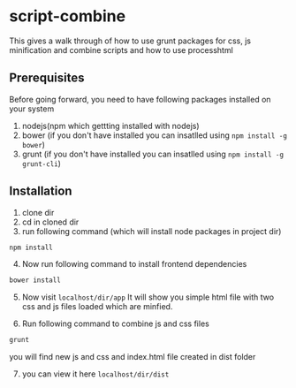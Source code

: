 # script-combine

This gives a walk through of how to use grunt packages for css, js minification and combine scripts and how to use processhtml 

## Prerequisites
Before going forward, you need to have following packages installed on your system
1. nodejs(npm which gettting installed with nodejs) 
2. bower (if you don't have installed you can insatlled using `npm install -g bower`)
3. grunt (if you don't have installed you can insatlled using `npm install -g grunt-cli`)

## Installation 
1. clone dir
2. cd in cloned dir
3. run following command (which will install node packages in project dir)
```bash
npm install
```
4. Now run following command to install frontend dependencies
```bash
bower install
```
5. Now visit `localhost/dir/app`
It will show you simple html file with two css and js files loaded which are minfied.

6. Run following command to combine js and css files

```bash
grunt
````
you will find new js and css and index.html file created in dist folder

7. you can view it here `localhost/dir/dist`


